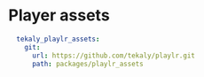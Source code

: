 # Player assets

```yaml
  tekaly_playlr_assets:
    git:
      url: https://github.com/tekaly/playlr.git
      path: packages/playlr_assets
```
